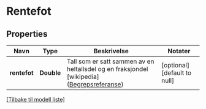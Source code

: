 # Rentefot

## Properties

| Navn         | Type       | Beskrivelse                                                                                                                                                              | Notater                      |
|--------------|------------|--------------------------------------------------------------------------------------------------------------------------------------------------------------------------|------------------------------|
| **rentefot** | **Double** | Tall som er satt sammen av en heltallsdel og en fraksjondel [wikipedia]   ([Begrepsreferanse](https://data.skatteetaten.no/begrep/20b52aef-9fe1-11e5-a9f8-e4115b280940)) | [optional] [default to null] |

[[Tilbake til modell liste]](../index.md)

